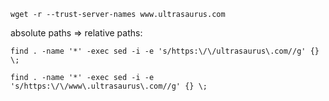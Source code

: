 


```
wget -r --trust-server-names www.ultrasaurus.com
```

absolute paths => relative paths:

```
find . -name '*' -exec sed -i -e 's/https:\/\/ultrasaurus\.com//g' {} \;

find . -name '*' -exec sed -i -e 's/https:\/\/www\.ultrasaurus\.com//g' {} \;
```
